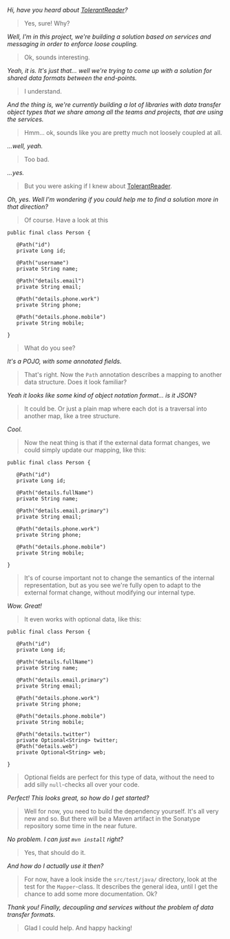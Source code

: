 _Hi, have you heard about [TolerantReader][1]?_

> Yes, sure! Why?

_Well, I'm in this project, we're building a solution based on services and
 messaging in order to enforce loose coupling._

> Ok, sounds interesting.

_Yeah, it is. It's just that... well we're trying to come up with a solution
for shared data formats between the end-points._

> I understand.

_And the thing is, we're currently building a lot of libraries with data
transfer object types that we share among all the teams and projects, that
are using the services._

> Hmm... ok, sounds like you are pretty much not loosely coupled at all.

_...well, yeah._

> Too bad.

_...yes._

> But you were asking if I knew about [TolerantReader][1].

_Oh, yes. Well I'm wondering if you could help me to find a solution more
 in that direction?_
 
> Of course. Have a look at this

    public final class Person {
    
       @Path("id")
       private Long id;
       
       @Path("username")
       private String name;
       
       @Path("details.email")
       private String email;
       
       @Path("details.phone.work")
       private String phone;
       
       @Path("details.phone.mobile")
       private String mobile;
       
    }

> What do you see?

_It's a POJO, with some annotated fields._

> That's right. Now the `Path` annotation describes a mapping to another
  data structure. Does it look familiar?
  
_Yeah it looks like some kind of object notation format... is it JSON?_

> It could be. Or just a plain map where each dot is a traversal into another
  map, like a tree structure.
  
_Cool._

> Now the neat thing is that if the external data format changes, we could
  simply update our mapping, like this:

    public final class Person {
    
       @Path("id")
       private Long id;
       
       @Path("details.fullName")
       private String name;
       
       @Path("details.email.primary")
       private String email;
       
       @Path("details.phone.work")
       private String phone;
       
       @Path("details.phone.mobile")
       private String mobile;
       
    }

> It's of course important not to change the semantics of the internal
  representation, but as you see we're fully open to adapt to the
  external format change, without modifying our internal type.
  
_Wow. Great!_

> It even works with optional data, like this:

    public final class Person {
    
       @Path("id")
       private Long id;
       
       @Path("details.fullName")
       private String name;
       
       @Path("details.email.primary")
       private String email;
       
       @Path("details.phone.work")
       private String phone;
       
       @Path("details.phone.mobile")
       private String mobile;
       
       @Path("details.twitter")
       private Optional<String> twitter;
       @Path("details.web")
       private Optional<String> web;
       
    }

> Optional fields are perfect for this type of data, without the need to add
  silly `null`-checks all over your code.
  
_Perfect! This looks great, so how do I get started?_

> Well for now, you need to build the dependency yourself. It's all very new
  and so. But there will be a Maven artifact in the Sonatype repository some
  time in the near future.
  
_No problem. I can just `mvn install` right?_

> Yes, that should do it.

_And how do I actually use it then?_

> For now, have a look inside the `src/test/java/` directory, look at the
  test for the `Mapper`-class. It describes the general idea, until I get
  the chance to add some more documentation. Ok?

_Thank you! Finally, decoupling and services without the problem of data
 transfer formats._
 
> Glad I could help. And happy hacking!

[1]: http://martinfowler.com/bliki/TolerantReader.html
